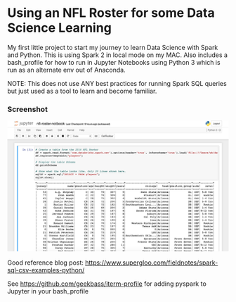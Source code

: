 # Using an NFL Roster for some Data Science Learning

My first little project to start my journey to learn Data Science with Spark and Python. This is using Spark 2 in local mode on my MAC. Also includes a bash_profile for how to run in Jupyter Notebooks using Python 3 which is run as an alternate env out of Anaconda.

NOTE: This does not use ANY best practices for running Spark SQL queries but just used as a tool to learn and become familiar.


### Screenshot
![jupyter notebook screenshot](nfl-roster-notebook.jpg)

Good reference blog post: https://www.supergloo.com/fieldnotes/spark-sql-csv-examples-python/

See https://github.com/geekbass/iterm-profile for adding pyspark to Jupyter in your bash_profile
